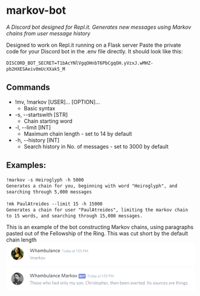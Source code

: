 # markov-bot
*A Discord bot designed for Repl.it. Generates new messages using Markov chains from user message history*


Designed to work on Repl.it running on a Flask server
Paste the private code for your Discord bot in the .env file directly. It should look like this:
```
DISCORD_BOT_SECRET=T1bAcYNlVgqOHnbT6PbCgqOH.yVzxJ.wMHZ-pb2HXESAeiv0mUcXXak5_M
```
## Commands
* !mv, !markov [USER]... [OPTION]...
  * Basic syntax
* -s, --startswith [STR]
  * Chain starting word
* -l, --limit [INT]
  * Maximum chain length - set to 14 by default
* -h, --history [INT]
  * Search history in No. of messages - set to 3000 by default
  
## Examples:
```
!markov -s Heiroglyph -h 5000
Generates a chain for you, beginning with word "Heiroglyph", and searching through 5,000 messages

!mk PaulAtreides --limit 15 -h 15000
Generates a chain for user "PaulAtreides", limiting the markov chain to 15 words, and searching through 15,000 messages.
```

This is an example of the bot constructing Markov chains, using paragraphs pasted out of the Fellowship of the Ring. This was cut short by the default chain length
![markov-bot test with LOTR paragraphs](https://raw.githubusercontent.com/whambulance/markov-bot/master/markovtest1.png)
